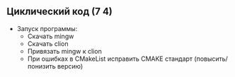 Циклический код (7 4)
---
* Запуск программы:
  * Скачать mingw
  * Скачать clion
  * Привязать mingw к clion
  * При ошибках в CMakeList исправить CMAKE стандарт (повысить/понизить версию)